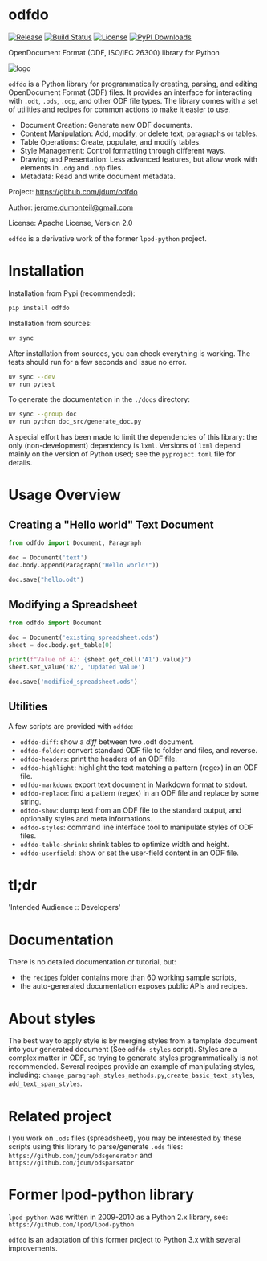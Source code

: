 # odfdo

[![Release](https://img.shields.io/github/v/release/jdum/odfdo)](https://img.shields.io/github/v/release/jdum/odfdo)
[![Build Status](https://img.shields.io/github/actions/workflow/status/jdum/odfdo/main.yml?branch=devel)](https://img.shields.io/github/actions/workflow/status/jdum/odfdo/main.yml?branch%3Adevel)
[![License](https://img.shields.io/github/license/jdum/odfdo)](https://img.shields.io/github/license/jdum/odfdo)
[![PyPI Downloads](https://static.pepy.tech/badge/odfdo/month)](https://pepy.tech/projects/odfdo)

OpenDocument Format (ODF, ISO/IEC 26300) library for Python

![logo](https://raw.githubusercontent.com/jdum/odfdo/master/odfdo.png)

`odfdo` is a Python library for programmatically creating, parsing, and editing OpenDocument Format (ODF) files.  It provides an interface for interacting with `.odt`, `.ods`, `.odp`, and other ODF file types. The library comes with a set of utilities and recipes for common actions to make it easier to use.

-   Document Creation: Generate new ODF documents.
-   Content Manipulation: Add, modify, or delete text, paragraphs or tables.
-   Table Operations: Create, populate, and modify tables.
-   Style Management: Control formatting through different ways.
-   Drawing and Presentation: Less advanced features, but allow work with elements in `.odg` and `.odp` files.
-   Metadata: Read and write document metadata.

Project:
https://github.com/jdum/odfdo

Author:
jerome.dumonteil@gmail.com

License:
Apache License, Version 2.0

`odfdo` is a derivative work of the former `lpod-python` project.

# Installation

Installation from Pypi (recommended):

```bash
pip install odfdo
```

Installation from sources:

```bash
uv sync
```

After installation from sources, you can check everything is working. The tests should run for a few seconds and issue no error.

```bash
uv sync --dev
uv run pytest
```

To generate the documentation in the `./docs` directory:

```bash
uv sync --group doc
uv run python doc_src/generate_doc.py
```

A special effort has been made to limit the dependencies of this library: the only (non-development) dependency is `lxml`. Versions of `lxml` depend mainly on the version of Python used; see the `pyproject.toml` file for details.


# Usage Overview

## Creating a "Hello world" Text Document

```python
from odfdo import Document, Paragraph

doc = Document('text')
doc.body.append(Paragraph("Hello world!"))

doc.save("hello.odt")
```

## Modifying a Spreadsheet

```python
from odfdo import Document

doc = Document('existing_spreadsheet.ods')
sheet = doc.body.get_table(0)

print(f"Value of A1: {sheet.get_cell('A1').value}")
sheet.set_value('B2', 'Updated Value')

doc.save('modified_spreadsheet.ods')
```

## Utilities

A few scripts are provided with `odfdo`:

-   `odfdo-diff`: show a _diff_ between two .odt document.
-   `odfdo-folder`: convert standard ODF file to folder and files, and reverse.
-   `odfdo-headers`: print the headers of an ODF file.
-   `odfdo-highlight`: highlight the text matching a pattern (regex) in an ODF file.
-   `odfdo-markdown`: export text document in Markdown format to stdout.
-   `odfdo-replace`: find a pattern (regex) in an ODF file and replace by some string.
-   `odfdo-show`: dump text from an ODF file to the standard output, and optionally styles and meta informations.
-   `odfdo-styles`: command line interface tool to manipulate styles of ODF files.
-   `odfdo-table-shrink`: shrink tables to optimize width and height.
-   `odfdo-userfield`: show or set the user-field content in an ODF file.


# tl;dr

'Intended Audience :: Developers'

# Documentation

There is no detailed documentation or tutorial, but:

-   the `recipes` folder contains more than 60 working sample scripts,
-   the auto-generated documentation exposes public APIs and recipes.


# About styles

The best way to apply style is by merging styles from a template
document into your generated document (See `odfdo-styles` script).
Styles are a complex matter in ODF, so trying to generate styles programmatically is not recommended.
Several recipes provide an example of manipulating styles, including: `change_paragraph_styles_methods.py`,`create_basic_text_styles`, `add_text_span_styles`.


# Related project

I you work on `.ods` files (spreadsheet), you may be interested by these scripts using
this library to parse/generate `.ods` files:
`https://github.com/jdum/odsgenerator` and `https://github.com/jdum/odsparsator`


# Former lpod-python library

`lpod-python` was written in 2009-2010 as a Python 2.x library,
see: `https://github.com/lpod/lpod-python`

`odfdo` is an adaptation of this former project to Python 3.x with several improvements.

